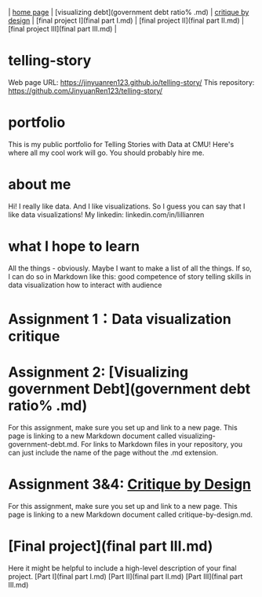 | [home page]( https://jinyuanren123.github.io/telling-story/) | [visualizing debt](government debt ratio% .md) | [critique by design](assignment3&4.md) | [final project I](final part I.md) | [final project II](final part II.md) | [final project III](final part III.md) |
# telling-story
Web page URL: https://jinyuanren123.github.io/telling-story/
This repository: https://github.com/JinyuanRen123/telling-story/
# portfolio
This is my public portfolio for Telling Stories with Data at CMU! Here's where all my cool work will go. You should probably hire me.

# about me
Hi! I really like data. And I like visualizations. So I guess you can say that I like data visualizations!
My linkedin: linkedin.com/in/lillianren

# what I hope to learn
All the things - obviously. Maybe I want to make a list of all the things. If so, I can do so in Markdown like this:
good competence of story telling
skills in data visualization
how to interact with audience

# Assignment 1：Data visualization critique
# Assignment 2: [Visualizing government Debt](government debt ratio% .md)
For this assignment, make sure you set up and link to a new page. This page is linking to a new Markdown document called visualizing-government-debt.md. For links to Markdown files in your repository, you can just include the name of the page without the .md extension.


# Assignment 3&4: [Critique by Design](assignment3&4.md)
For this assignment, make sure you set up and link to a new page. This page is linking to a new Markdown document called critique-by-design.md.

# [Final project](final part III.md)
Here it might be helpful to include a high-level description of your final project. [Part I](final part I.md) [Part II](final part II.md) [Part III](final part III.md)

